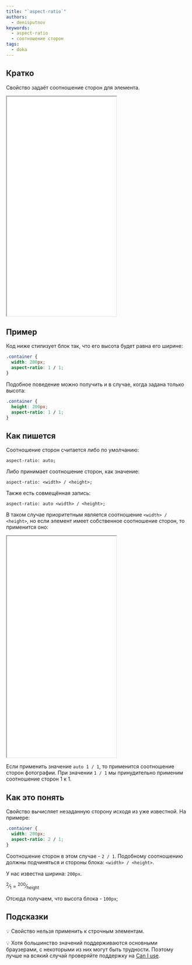 ```yaml
---
title: "`aspect-ratio`"
authors:
  - denisputnov
keywords:
  - aspect-ratio
  - соотношение сторон
tags:
  - doka
---
```


## Кратко

Свойство задаёт соотношение сторон для элемента.

<iframe title="Как это работает" src="demos/variants/" height="600"></iframe>

## Пример

Код ниже стилизует блок так, что его высота будет равна его ширине:

```css
.container {
  width: 200px;
  aspect-ratio: 1 / 1;
}
```
Подобное поведение можно получить и в случае, когда задана только высота:

```css
.container {
  height: 200px;
  aspect-ratio: 1 / 1;
}
```

## Как пишется

Соотношение сторон считается либо по умолчанию:

`aspect-ratio: auto;`

Либо принимает соотношение сторон, как значение:

`aspect-ratio: <width> / <height>;`

Также есть совмещённая запись:

`aspect-ratio: auto <width> / <height>;`

В таком случае приоритетным является соотношение `<width> / <height>`, но если элемент имеет собственное соотношение сторон, то применится оно:

<iframe title="Собственное соотношение сторон у тега img" src="demos/aspect-ratio-auto/" height="605"></iframe>

Если применить значение `auto 1 / 1`, то применится соотношение сторон фотографии. При значении `1 / 1` мы принудительно применим соотношение сторон 1 к 1.

## Как это понять

Свойство вычисляет незаданную сторону исходя из уже известной. На примере:

```css
.container {
  width: 200px;
  aspect-ratio: 2 / 1;
}
```
Соотношение сторон в этом случае - `2 / 1`. Подобному соотношению должны подчиняться и стороны блока: `<width> / <height>`.

У нас известна ширина: `200px`.

<sup>2</sup>⁄<sub>1</sub> = <sup>200</sup>⁄<sub>height</sub>

Отсюда получаем, что высота блока - `100px`;

## Подсказки

💡 Свойство нельзя применить к строчным элементам.

💡 Хотя большинство значений поддерживаются основными браузерами, с некоторыми из них могут быть трудности. Поэтому лучше на всякий случай проверяйте поддержку на [Can I use](https://caniuse.com/?search=aspect-ratio).

